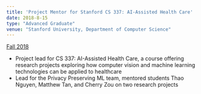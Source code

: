 ```yaml
---
title: 'Project Mentor for Stanford CS 337: AI-Assisted Health Care'
date: 2018-8-15
type: "Advanced Graduate"
venue: "Stanford University, Department of Computer Science"
---
```


[Fall 2018](http://cs337.stanford.edu/)

* Project lead for CS 337: AI-Assisted Health Care, a course offering research projects exploring how computer vision and machine learning technologies can be applied to healthcare
* Lead for the Privacy Preserving ML team, mentored students Thao Nguyen, Matthew Tan, and Cherry Zou on two research projects